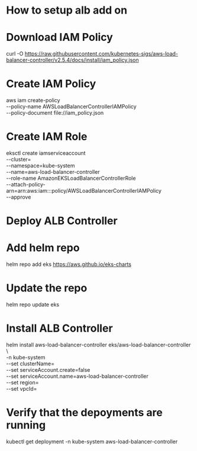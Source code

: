 # How to setup alb add on

# Download IAM Policy
curl -O https://raw.githubusercontent.com/kubernetes-sigs/aws-load-balancer-controller/v2.5.4/docs/install/iam_policy.json

# Create IAM Policy
aws iam create-policy \
    --policy-name AWSLoadBalancerControllerIAMPolicy \
    --policy-document file://iam_policy.json

# Create IAM Role
eksctl create iamserviceaccount \
  --cluster=<your-cluster-name> \
  --namespace=kube-system \
  --name=aws-load-balancer-controller \
  --role-name AmazonEKSLoadBalancerControllerRole \
  --attach-policy-arn=arn:aws:iam::<your-aws-account-id>:policy/AWSLoadBalancerControllerIAMPolicy \
  --approve

# Deploy ALB Controller

# Add helm repo
helm repo add eks https://aws.github.io/eks-charts

# Update the repo
helm repo update eks

# Install ALB Controller
helm install aws-load-balancer-controller eks/aws-load-balancer-controller \            
  -n kube-system \
  --set clusterName=<your-cluster-name> \
  --set serviceAccount.create=false \
  --set serviceAccount.name=aws-load-balancer-controller \
  --set region=<region> \
  --set vpcId=<your-vpc-id>

# Verify that the depoyments are running
kubectl get deployment -n kube-system aws-load-balancer-controller
